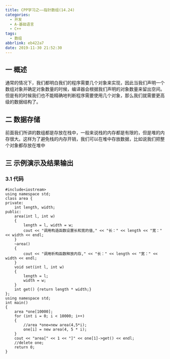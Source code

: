 ```yaml
---
title: CPP学习之——指针数组(14.24)
categories:
  - 开发
  - A-基础语言
  - C++
tags:
  - 数组
abbrlink: eb422a7
date: 2019-11-30 21:52:30
---
```

## 一 概述

通常的情况下，我们都明白我们的程序需要几个对象来实现，因此当我们声明一个数组对象并确定对象数量的时候，编译器会根据我们声明的对象数量来留出空间。但是有的时候我们也不能精确地判断程序需要使用几个对象，那么我们就需要更高级的数据结构了。 

<!--more-->

## 二 数据存储

前面我们所讲的数组都是存放在栈中，一般来说栈的内存都是有限的，但是堆的内存很大。这样为了避免栈的内存开销，我们可以在堆中存放数据，比如说我们把整个对象都存放在堆中

## 三 示例演示及结果输出

### 3.1 代码

```
#include<iostream>
using namespace std;
class area {
private:
	int length, width;
public:
	area(int l, int w) 
	{
		length = l, width = w;
		cout << "调用构造函数设置长和宽的值," << "长：" << length << "宽：" << width << endl;
	}
	~area() 
	{
		cout << "调用析构函数释放内存," << "长：" << length << "宽：" << width << endl;
	}
	void set(int l, int w) 
	{
		length = l;
		width = w;
	}
	int get() {return length * width;}
};
using namespace std;
int main() 
{
	area *one[10000];
	for (int i = 0; i < 10000; i++) 
	{
		//area *one=new area(4,5*i);
		one[i] = new area(4, 5 * i);
	}
	cout << "area[" << 1 << "]" << one[1]->get() << endl;
	//delete one;
	return 0;
}
```

